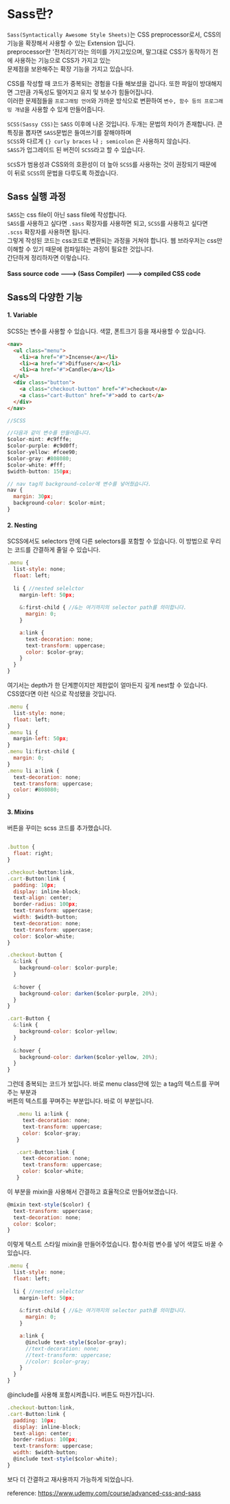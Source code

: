 # Sass란?

`Sass(Syntactically Awesome Style Sheets)`는 CSS preprocessor로서, CSS의 기능을 확장해서 사용할 수 있는 Extension 입니다.   
preprocessor란 '전처리기'라는 의미를 가지고있으며, 말그대로 CSS가 동작하기 전에 사용하는 기능으로 CSS가 가지고 있는    
문제점을 보완해주는 확장 기능을 가지고 있습니다.   

CSS를 작성할 때 코드가 중복되는 경험을 다들 해보셨을 겁니다. 또한 파일이 방대해지면 그만큼 가독성도 떨어지고 유지 및 보수가 힘들어집니다.   
이러한 문제점들을 `프로그래밍 언어`와 가까운 방식으로 변환하여 `변수, 함수 등의 프로그래밍 개념`을 사용할 수 있게 만들어줍니다.

`SCSS(Sassy CSS)`는 `SASS` 이후에 나온 것입니다. 두개는 문법의 차이가 존재합니다. 큰 특징을 뽑자면 `SASS`문법은 들여쓰기를 잘해야하며   
`SCSS`와 다르게 `{} curly braces` 나 `; semicolon` 은 사용하지 않습니다.   
`SASS`가 업그레이드 된 버전이 `SCSS`라고 할 수 있습니다.

`SCS`S가 범용성과 CSS와의 호환성이 더 높아 `SCSS`를 사용하는 것이 권장되기 때문에 이 뒤로 `SCSS`의 문법을 다루도록 하겠습니다. 

## Sass 실행 과정

`SASS`는 css file이 아닌 sass file에 작성합니다.   
`SASS`를 사용하고 싶다면 `.sass` 확장자를 사용하면 되고, `SCSS`를 사용하고 싶다면 `.scss` 확장자를 사용하면 됩니다.   
그렇게 작성된 코드는 css코드로 변환되는 과정을 거쳐야 합니다. 웹 브라우저는 css만 이해할 수 있기 때문에 컴파일하는 과정이 필요한 것입니다.   
간단하게 정리하자면 이렇습니다.

#### Sass source code ---> (Sass Compiler) ---> compiled CSS code


## Sass의 다양한 기능

#### 1. Variable

SCSS는 변수를 사용할 수 있습니다. 색깔, 폰트크기 등을 재사용할 수 있습니다.

```html
<nav>
  <ul class="menu">
    <li><a href="#">Incense</a></li>
    <li><a href="#">Diffuser</a></li>
    <li><a href="#">Candle</a></li>
  </ul>
  <div class="button">
    <a class="checkout-button" href="#">checkout</a>
    <a class="cart-Button" href="#">add to cart</a>
  </div>
</nav>
```

```javascript
//SCSS

//다음과 같이 변수를 만들어줍니다.
$color-mint: #c9fffe;
$color-purple: #c9d0ff;
$color-yellow: #fcee90;
$color-gray: #808080;
$color-white: #fff;
$width-button: 150px;

// nav tag의 background-color에 변수를 넣어줬습니다.
nav {
  margin: 30px;
  background-color: $color-mint;
}

```

#### 2. Nesting   

SCSS에서도 selectors 안에 다른 selectors를 포함할 수 있습니다. 이 방법으로 우리는 코드를 간결하게 줄일 수 있습니다.   

```javascript
.menu {
  list-style: none;
  float: left;
  
  li { //nested selelctor
    margin-left: 50px;
    
    &:first-child { //&는 여기까지의 selector path를 의미합니다.
      margin: 0;
    }

    a:link {
      text-decoration: none;
      text-transform: uppercase;
      color: $color-gray;
    }
  }
}
```
여기서는 depth가 한 단계뿐이지만 제한없이 얼마든지 깊게 nest할 수 있습니다.    
CSS였다면 이런 식으로 작성됐을 것입니다.   

```javascript
.menu {
  list-style: none;
  float: left;
}
.menu li {
  margin-left: 50px;
}
.menu li:first-child {
  margin: 0;
}
.menu li a:link {
  text-decoration: none;
  text-transform: uppercase;
  color: #808080;
}
```

#### 3. Mixins

버튼을 꾸미는 scss 코드를 추가했습니다. 

```javascript

.button {
  float: right;
}

.checkout-button:link,
.cart-Button:link {
  padding: 10px;
  display: inline-block;
  text-align: center;
  border-radius: 100px;
  text-transform: uppercase;
  width: $width-button;
  text-decoration: none;
  text-transform: uppercase;
  color: $color-white;
}

.checkout-button {
  &:link {
    background-color: $color-purple;
  }
  
  &:hover {
    background-color: darken($color-purple, 20%);
  }
}

.cart-Button {
  &:link {
    background-color: $color-yellow;
  }
  
  &:hover {
    background-color: darken($color-yellow, 20%);
  }
}
```
그런데 중복되는 코드가 보입니다. 바로 menu class안에 있는 a tag의 텍스트를 꾸며주는 부분과   
버튼의 텍스트를 꾸며주는 부분입니다. 바로 이 부분입니다.   

```javascript
   .menu li a:link {
     text-decoration: none;
     text-transform: uppercase;
     color: $color-gray;
   }

   .cart-Button:link {
     text-decoration: none;
     text-transform: uppercase;
     color: $color-white;
   }
```
이 부분을 mixin을 사용해서 간결하고 효율적으로 만들어보겠습니다.    

```javascript
@mixin text-style($color) {
  text-transform: uppercase;
  text-decoration: none;
  color: $color;
}
```
이렇게 텍스트 스타일 mixin을 만들어주었습니다. 함수처럼 변수를 넣어 색깔도 바꿀 수 있습니다.   

```javascript
.menu {
  list-style: none;
  float: left;
  
  li { //nested selelctor
    margin-left: 50px;
    
    &:first-child { //&는 여기까지의 selector path를 의미합니다.
      margin: 0;
    }

    a:link {
      @include text-style($color-gray);
      //text-decoration: none;
      //text-transform: uppercase;
      //color: $color-gray;
    }
  }
}
```
@include를 사용해 포함시켜줍니다. 버튼도 마찬가집니다.   

```javascript
.checkout-button:link,
.cart-Button:link {
  padding: 10px;
  display: inline-block;
  text-align: center;
  border-radius: 100px;
  text-transform: uppercase;
  width: $width-button;
  @include text-style($color-white);
}
```

보다 더 간결하고 재사용까지 가능하게 되었습니다.   

reference: https://www.udemy.com/course/advanced-css-and-sass
